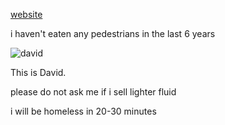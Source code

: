 [website](https://nexzy.dev/)

i haven't eaten any pedestrians in the last 6 years

![david](https://github.com/snvyv/snvyv/assets/47720197/00c2f53f-8bf5-4921-b649-ad9d981990eb)

This is David.

please do not ask me if i sell lighter fluid

i will be homeless in 20-30 minutes
